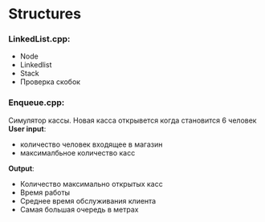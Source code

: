 # **Structures**
### **LinkedList.cpp**:
- Node
- Linkedlist
- Stack
- Проверка скобок

### **Enqueue.cpp**:
Симулятор кассы. Новая касса открывется когда становится 6 человек <br>
**User input**: 
- количество человек входящее в магазин 
- максималбьное количество касс <br>

**Output**: 
- Количество максимально открытых касс
- Время работы
- Среднее время обслуживания клиента
- Самая большая очередь в метрах